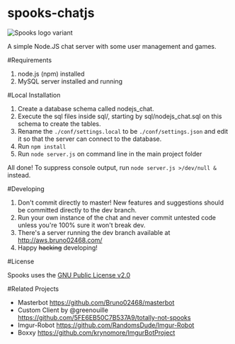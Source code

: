 spooks-chatjs
================

![Spooks logo variant](http://i.imgur.com/gs3iohM.jpg "Spooks logo")

A simple Node.JS chat server with some user management and games.

#Requirements
1. node.js (npm) installed 
2. MySQL server installed and running

#Local Installation
1. Create a database schema called nodejs_chat.
2. Execute the sql files inside sql/, starting by sql/nodejs_chat.sql on this schema to create the tables.
3. Rename the `./conf/settings.local` to be `./conf/settings.json` and edit it so that the server can connect to the database.
4. Run `npm install`
5. Run `node server.js` on command line in the main project folder

All done! To suppress console output, run `node server.js >/dev/null &` instead.

#Developing
1. Don't commit directly to master! New features and suggestions should be committed directly to the dev branch.
2. Run your own instance of the chat and never commit untested code unless you're 100% sure it won't break dev.
3. There's a server running the dev branch available at <http://aws.bruno02468.com/>
4. Happy ~~hacking~~ developing!

#License

Spooks uses the [GNU Public License v2.0](https://github.com/InfraRaven/spooks-chatjs/blob/dev/LICENSE)

#Related Projects

* Masterbot <https://github.com/Bruno02468/masterbot>
* Custom Client by @greenouille <https://github.com/5FE6EB50C7B537A9/totally-not-spooks>
* Imgur-Robot <https://github.com/RandomsDude/Imgur-Robot>
* Boxxy <https://github.com/krynomore/ImgurBotProject>
